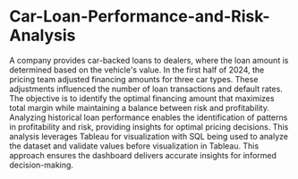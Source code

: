 # Car-Loan-Performance-and-Risk-Analysis

A company provides car-backed loans to dealers, where the loan amount is determined based on the vehicle's value. In the first half of 2024, the pricing team adjusted financing amounts for three car types. These adjustments influenced the number of loan transactions and default rates. The objective is to identify the optimal financing amount that maximizes total margin while maintaining a balance between risk and profitability. Analyzing historical loan performance enables the identification of patterns in profitability and risk, providing insights for optimal pricing decisions. This analysis leverages Tableau for visualization with SQL being used to analyze the dataset and validate values before visualization in Tableau. This approach ensures the dashboard delivers accurate insights for informed decision-making.
